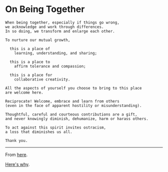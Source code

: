 # On Being Together

```
When being together, especially if things go wrong,  
we acknowledge and work through differences.  
In so doing, we transform and enlarge each other.

To nurture our mutual growth,

  this is a place of  
    learning, understanding, and sharing;  

  this is a place to  
    affirm tolerance and compassion;  

  this is a place for  
    collaborative creativity.

All the aspects of yourself you choose to bring to this place  
are welcome here.

Reciprocate! Welcome, embrace and learn from others  
(even in the face of apparent hostility or misunderstanding).

Thoughtful, careful and courteous contributions are a gift,
and never knowingly diminish, dehumanize, harm or harass others.

To act against this spirit invites ostracism, 
a loss that diminishes us all.

Thank you.
```

---

From [here](https://github.com/ntoll/being_together).

[Here's why](https://ntoll.org/article/on-being-together/).
